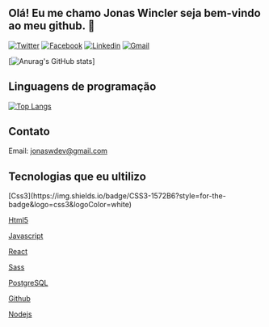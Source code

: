 ## Olá! Eu me chamo Jonas Wincler seja bem-vindo ao meu github. 👋

[![Twitter](https://img.shields.io/badge/Twitter-1DA1F2?style=for-the-badge&logo=twitter&logoColor=white)](https://twitter.com/Jonas_Gabriel77)
[![Facebook](https://img.shields.io/badge/Facebook-1877F2?style=for-the-badge&logo=facebook&logoColor=white)](https://www.facebook.com/profile.php?id=100055177132622)
[![Linkedin](https://img.shields.io/badge/LinkedIn-0077B5?style=for-the-badge&logo=linkedin&logoColor=white)](https://www.linkedin.com/in/jonas-wincler-27998a255/)
[![Gmail](https://img.shields.io/badge/Gmail-D14836?style=for-the-badge&logo=gmail&logoColor=white)](jonaswdev@gmail.com)

[![Anurag's GitHub stats](https://github-readme-stats.vercel.app/api?username=JonasWGDev&show_icons=true&theme=radical)]

## Linguagens de programação
[![Top Langs](https://github-readme-stats.vercel.app/api/top-langs/?username=JonasWGDev&langs_count=8)](https://github.com/anuraghazra/github-readme-stats)

## Contato
Email: jonaswdev@gmail.com

## Tecnologias que eu ultilizo
<div>
  [Css3](https://img.shields.io/badge/CSS3-1572B6?style=for-the-badge&logo=css3&logoColor=white)

[Html5](https://img.shields.io/badge/HTML5-E34F26?style=for-the-badge&logo=html5&logoColor=white)

[Javascript](https://img.shields.io/badge/JavaScript-323330?style=for-the-badge&logo=javascript&logoColor=F7DF1E)

[React](https://img.shields.io/badge/React-20232A?style=for-the-badge&logo=react&logoColor=61DAFB)

[Sass](https://img.shields.io/badge/Sass-CC6699?style=for-the-badge&logo=sass&logoColor=white)

[PostgreSQL](https://img.shields.io/badge/PostgreSQL-316192?style=for-the-badge&logo=postgresql&logoColor=white)

[Github](https://img.shields.io/badge/GitHub-100000?style=for-the-badge&logo=github&logoColor=white)

[Nodejs](https://img.shields.io/badge/Node.js-43853D?style=for-the-badge&logo=node.js&logoColor=white)
<div/>
  
